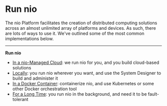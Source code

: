 # Run nio

The nio Platform facilitates the creation of distributed computing solutions across an almost unlimited array of platforms and devices. As such, there are lots of ways to use it. We've outlined some of the most common implementations below.

---
**Run nio**

* [In a nio-Managed Cloud](/running-nio/in-the-cloud.md): we run nio for you, and you build cloud-based solutions
* [Locally](/running-nio/locally.md): you run nio wherever you want, and use the System Designer to build and administer it
* [In a Docker Container](/running-nio/docker.md): containerize nio, and use Kubernetes or some other Docker orchestration tool
* [For a Long Time](/running-nio/long-running.md): you run nio in the background, and need it to be fault-tolerant
